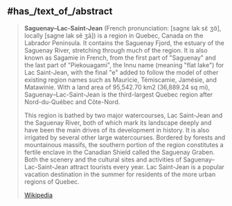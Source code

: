 
## #has_/text_of_/abstract 

> **Saguenay–Lac-Saint-Jean** (French pronunciation: [saɡnɛ lak sɛ̃ ʒɑ̃], locally [saɡne lak sẽ ʒã]) is a region in Quebec, Canada on the Labrador Peninsula. It contains the Saguenay Fjord, the estuary of the Saguenay River, stretching through much of the region. It is also known as Sagamie in French, from the first part of "Saguenay" and the last part of "Piekouagami", the Innu name (meaning "flat lake") for Lac Saint-Jean, with the final "e" added to follow the model of other existing region names such as Mauricie, Témiscamie, Jamésie, and Matawinie. With a land area of 95,542.70 km2 (36,889.24 sq mi), Saguenay–Lac-Saint-Jean is the third-largest Quebec region after Nord-du-Québec and Côte-Nord.
>
> This region is bathed by two major watercourses, Lac Saint-Jean and the Saguenay River, both of which mark its landscape deeply and have been the main drives of its development in history. It is also irrigated by several other large watercourses. Bordered by forests and mountainous massifs, the southern portion of the region constitutes a fertile enclave in the Canadian Shield called the Saguenay Graben. Both the scenery and the cultural sites and activities of Saguenay–Lac-Saint-Jean attract tourists every year. Lac Saint-Jean is a popular vacation destination in the summer for residents of the more urban regions of Quebec.
>
> [Wikipedia](https://en.wikipedia.org/wiki/Saguenay%E2%80%93Lac-Saint-Jean) 



